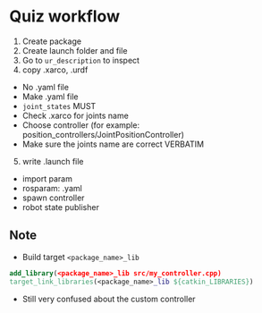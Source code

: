 # Quiz workflow
1. Create package
2. Create launch folder and file
3. Go to `ur_description` to inspect
4. copy .xarco, .urdf
  - No .yaml file
  - Make .yaml file
  - `joint_states` MUST
  - Check .xarco for joints name
  - Choose controller (for example: position_controllers/JointPositionController)
  - Make sure the joints name are correct VERBATIM
5. write .launch file 
  - import param
  - rosparam: .yaml
  - spawn controller
  - robot state publisher



## Note
- Build target `<package_name>_lib`
```cmake
add_library(<package_name>_lib src/my_controller.cpp)
target_link_libraries(<package_name>_lib ${catkin_LIBRARIES})
```

- Still very confused about the custom controller